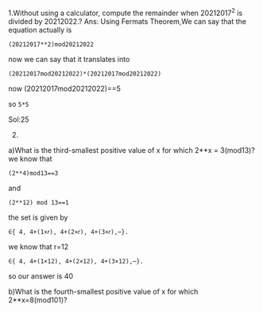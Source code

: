 1.Without using a calculator, compute the remainder when $20212017^2$ is divided by $20212022$.?
Ans:
Using Fermats Theorem,We can say that the equation actually is 
```
(20212017**2)mod20212022
```

now we can say that it translates into 
```
(20212017mod20212022)*(20212017mod20212022)
```

now (20212017mod20212022)==5

so 
```5*5```

Sol:25

2.
a)What is the third-smallest positive value of x for which 2**x = 3(mod13)?
we know that 
```
(2**4)mod13==3
```
and 
```
(2**12) mod 13==1
```
the set is given by 
```
∈{ 4, 4+(1×𝑟), 4+(2×𝑟), 4+(3×𝑟),⋯}.
```
we know that r=12
```
∈{ 4, 4+(1×12), 4+(2×12), 4+(3×12),⋯}.

```
so our answer is 40

b)What is the fourth-smallest positive value of x for which 2**x=8(mod101)?